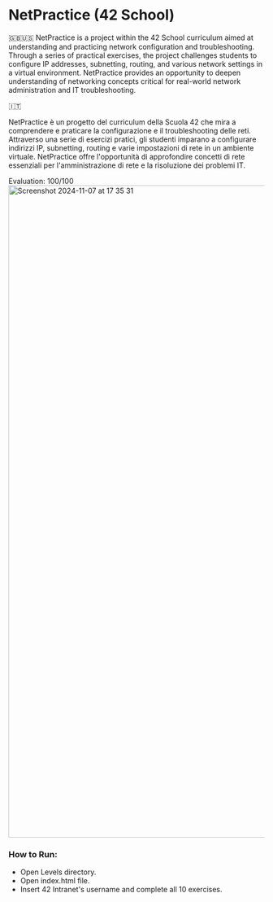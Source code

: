 # NetPractice (42 School)

🇬🇧🇺🇸
NetPractice is a project within the 42 School curriculum aimed at understanding and practicing network configuration and troubleshooting. 
Through a series of practical exercises, the project challenges students to configure IP addresses, subnetting, routing, and various network settings in a virtual environment.
NetPractice provides an opportunity to deepen understanding of networking concepts critical for real-world network administration and IT troubleshooting.

🇮🇹

NetPractice è un progetto del curriculum della Scuola 42 che mira a comprendere e praticare la configurazione e il troubleshooting delle reti. 
Attraverso una serie di esercizi pratici, gli studenti imparano a configurare indirizzi IP, subnetting, routing e varie impostazioni di rete in un ambiente virtuale. 
NetPractice offre l'opportunità di approfondire concetti di rete essenziali per l'amministrazione di rete e la risoluzione dei problemi IT.

Evaluation: 100/100
<img width="1282" alt="Screenshot 2024-11-07 at 17 35 31" src="https://github.com/user-attachments/assets/8b0d0de5-61f1-4aec-8087-bc5ac7b86122">

### How to Run:

- Open Levels directory.
- Open index.html file.
- Insert 42 Intranet's username and complete all 10 exercises.
